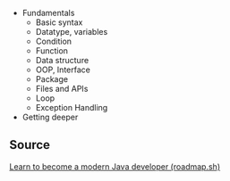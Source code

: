 - Fundamentals
	- Basic syntax
	- Datatype, variables
	- Condition
	- Function
	- Data structure
	- OOP, Interface
	- Package
	- Files and APIs
	- Loop
	- Exception Handling
- Getting deeper
## Source
[Learn to become a modern Java developer (roadmap.sh)](https://roadmap.sh/java)